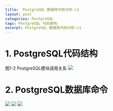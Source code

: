 ```yaml
---
title:  PostgreSQL 数据库内核分析-c1
layout: post
categories: PostgreSQL
tags: PostgreSQL 代码架构
excerpt: PostgreSQL 数据库内核分析-c1
---
```

# 1. PostgreSQL代码结构
图1-2 PostgreSQL模块调用关系
![](https://suzixinblog.oss-cn-shenzhen.aliyuncs.com/2021-01-04_111219.jpg)

# 2. PostgreSQL数据库命令
![](https://suzixinblog.oss-cn-shenzhen.aliyuncs.com/2021-01-05_174009.jpg)
![](https://suzixinblog.oss-cn-shenzhen.aliyuncs.com/2021-01-05_174027.jpg)
![](https://suzixinblog.oss-cn-shenzhen.aliyuncs.com/2021-01-05_174034.jpg)
